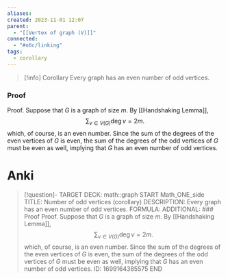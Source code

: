 ```yaml
---
aliases: 
created: 2023-11-01 12:07
parent:
  - "[[Vertex of graph (V)]]"
connected:
  - "#обс/linking"
tags:
  - corollary
---
```

> [!info] Corollary
> Every graph has an even number of odd vertices.

### Proof
Proof. Suppose that $G$ is a graph of size $m$. By [[Handshaking Lemma]],
$$\sum_{v\in V(G)}\deg v=2m.$$
which, of course, is an even number. Since the sum of the degrees of the even vertices of $G$ is even, the sum of the degrees of the odd vertices of $G$ must be even as well, implying that $G$ has an even number of odd vertices.

 # Anki
> [!question]-
TARGET DECK: math::graph
START
Math_ONE_side
TITLE: Number of odd vertices (corollary)
DESCRIPTION: Every graph has an even number of odd vertices.
FORMULA: 
ADDITIONAL: ### Proof
Proof. Suppose that $G$ is a graph of size $m$. By [[Handshaking Lemma]],
$$\sum_{v\in V(G)}\deg v=2m.$$
which, of course, is an even number. Since the sum of the degrees of the even vertices of $G$ is even, the sum of the degrees of the odd vertices of $G$ must be even as well, implying that $G$ has an even number of odd vertices.
ID: 1699164385575
END












